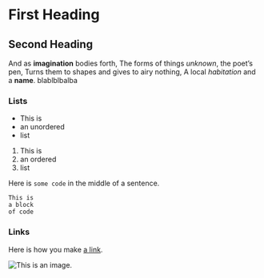 # First Heading

## Second Heading

And as **imagination** bodies forth,
The forms of things *unknown*, the poet’s pen,
Turns them to shapes and gives to airy nothing,
A local *habitation* and a **name**.
blablblbalba 

### Lists
- This is
- an unordered
- list

1. This is
2. an ordered
3. list

Here is `some code` in the middle of a sentence.

```
This is
a block
of code
```

### Links 
Here is how you make [a link](https://www.wikipedia.org/).

![This is an image.](https://github.com/yihui/xaringan/releases/download/v0.0.2/karl-moustache.jpg)
